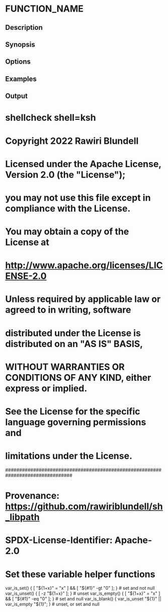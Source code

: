 # FUNCTION_NAME

## Description

## Synopsis

## Options

## Examples

## Output
# shellcheck shell=ksh

# Copyright 2022 Rawiri Blundell
#
# Licensed under the Apache License, Version 2.0 (the "License");
# you may not use this file except in compliance with the License.
# You may obtain a copy of the License at
#
#     http://www.apache.org/licenses/LICENSE-2.0
#
# Unless required by applicable law or agreed to in writing, software
# distributed under the License is distributed on an "AS IS" BASIS,
# WITHOUT WARRANTIES OR CONDITIONS OF ANY KIND, either express or implied.
# See the License for the specific language governing permissions and
# limitations under the License.
################################################################################
# Provenance: https://github.com/rawiriblundell/sh_libpath
# SPDX-License-Identifier: Apache-2.0

# Set these variable helper functions
var_is_set() { [ "${1+x}" = "x" ] && [ "${#1}" -gt "0" ]; }     # set and not null
var_is_unset() { [ -z "${1+x}" ]; }                             # unset
var_is_empty() { [ "${1+x}" = "x" ] && [ "${#1}" -eq "0" ]; }   # set and null
var_is_blank() { var_is_unset "${1}" || var_is_empty "${1}"; }  # unset, or set and null
